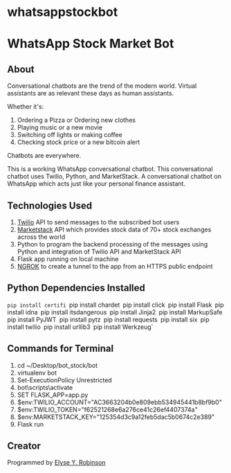 # whatsappstockbot
# WhatsApp Stock Market Bot

## About
Conversational chatbots are the trend of the modern world. Virtual assistants are as relevant these days as human assistants.

Whether it's: 
1. Ordering a Pizza or Ordering new clothes
2. Playing music or a new movie
3. Switching off lights or making coffee
4. Checking stock price or a new bitcoin alert

Chatbots are everywhere. 

This is a working WhatsApp conversational chatbot. This conversational chatbot uses Twilio, Python, and MarketStack. A conversational chatbot on WhatsApp which acts just like your personal finance assistant.

## Technologies Used
1. [Twilio](https://twilio.com) API to send messages to the subscribed bot users
2. [Marketstack](https://marketstack.com/) API which provides stock data of 70+ stock exchanges across the world
3. Python to program the backend processing of the messages using Python and integration of Twilio API and MarketStack API
4. Flask app running on local machine
5. [NGROK](https://ngrok.com/) to create a tunnel to the app from an HTTPS public endpoint

## Python Dependencies Installed
`pip install certifi
`pip install chardet`
`pip install click`
`pip install Flask`
`pip install idna`
`pip install itsdangerous`
`pip install Jinja2`
`pip install MarkupSafe`
`pip install PyJWT`
`pip install pytz`
`pip install requests`
`pip install six`
`pip install twilio`
`pip install urllib3`
`pip install Werkzeug`

## Commands for Terminal
1. cd ~/Desktop/bot_stock/bot
2. virtualenv bot
3. Set-ExecutionPolicy Unrestricted
4. bot\scripts\activate
5. SET FLASK_APP=app.py
6. $env:TWILIO_ACCOUNT="AC3663204b0e809ebb534945441b8bf9b0"
7. $env:TWILIO_TOKEN="f62521268e6a276ce41c26ef4407374a"
8. $env:MARKETSTACK_KEY="125354d3c9a12feb5dac5b0674c2e389"
9. Flask run

## Creator
Programmed by [Elyse Y. Robinson](https://newsin.it)
